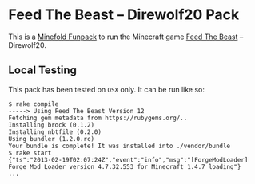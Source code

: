 Feed The Beast – Direwolf20 Pack
================================

This is a [Minefold Funpack](https://minefold.com) to run the Minecraft game [Feed The Beast](http://feed-the-beast.com/) – Direwolf20.

Local Testing
-------------

This pack has been tested on `OSX` only. It can be run like so:

    $ rake compile
    -----> Using Feed The Beast Version 12
    Fetching gem metadata from https://rubygems.org/..
    Installing brock (0.1.2) 
    Installing nbtfile (0.2.0) 
    Using bundler (1.2.0.rc) 
    Your bundle is complete! It was installed into ./vendor/bundle
    $ rake start
    {"ts":"2013-02-19T02:07:24Z","event":"info","msg":"[ForgeModLoader] Forge Mod Loader version 4.7.32.553 for Minecraft 1.4.7 loading"}
    ...

